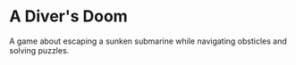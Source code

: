 # A Diver's Doom
A game about escaping a sunken submarine while navigating obsticles and solving puzzles.
